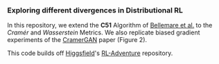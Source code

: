 ### Exploring different divergences in Distributional RL

In this repository, we extend the **C51** Algorithm of [Bellemare et al.](https://arxiv.org/abs/1707.06887) to the *Cramér* 
and *Wasserstein* Metrics. We also replicate biased gradient experiments of the [CramerGAN](https://arxiv.org/pdf/1705.10743.pdf)
paper (Figure 2). 

This code builds off [Higgsfield](https://github.com/higgsfield)'s [RL-Adventure](https://github.com/higgsfield/RL-Adventure) repository. 
